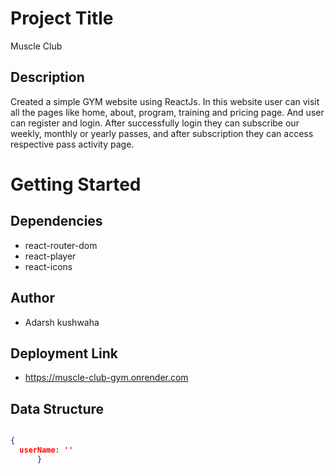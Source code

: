 # Project Title
Muscle Club
## Description
Created a simple GYM website using ReactJs. In this website user can visit all the pages like home, about, program, training and pricing page. And user can register and login. After successfully login they can subscribe our weekly, monthly or yearly passes, and after subscription they can access respective pass activity page.
# Getting Started

## Dependencies
* react-router-dom
* react-player
* react-icons

## Author
* Adarsh kushwaha

## Deployment Link 
* https://muscle-club-gym.onrender.com

## Data Structure 


```json

{
  userName: ''
      }

